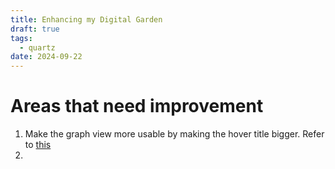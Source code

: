 ```yaml
---
title: Enhancing my Digital Garden
draft: true
tags:
  - quartz
date: 2024-09-22
---
```

# Areas that need improvement

1. Make the graph view more usable by making the hover title bigger. Refer to [this](https://www.chadly.net/How-to-evoke-emotion-with-video)
2. 